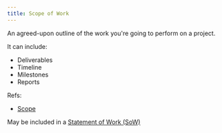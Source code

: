 ```yaml
---
title: Scope of Work
---
```

An agreed-upon outline of the work you're going to perform on a project.

It can include:
- Deliverables
- Timeline
- Milestones
- Reports 


Refs:
- [Scope](danielesalvatore/project-management/project-initiation/scope/scope.md)

May be included in a [Statement of Work (SoW)](danielesalvatore/project-management/project-initiation/procurement/statement-of-work-sow.md)